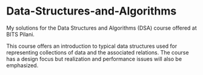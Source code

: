 # Data-Structures-and-Algorithms
My solutions for the Data Structures and Algorithms (DSA) course offered at BITS Pilani.

This course offers an introduction to typical data structures used for representing collections of data and the associated relations. The course has a design focus but realization and performance issues will also be emphasized.
